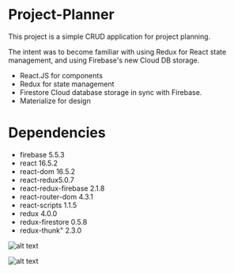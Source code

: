 # Project-Planner

This project is a simple CRUD application for project planning.

The intent was to become familiar with using Redux for React state management, and using Firebase's new Cloud DB storage.

+ React.JS for components
+ Redux for state management
+ Firestore Cloud database storage in sync with Firebase.
+ Materialize for design


# Dependencies
- firebase 5.5.3
- react 16.5.2
- react-dom 16.5.2
- react-redux5.0.7
- react-redux-firebase 2.1.8
- react-router-dom 4.3.1
- react-scripts 1.1.5
- redux 4.0.0
- redux-firestore 0.5.8
- redux-thunk" 2.3.0


![alt text](https://sg.fiverrcdn.com/photos/103023642/original/6d7e0809333009b3d1f09cd0cb137033deabf0a1.jpg?1507812524 "React")

![alt text](https://9to5google.com/wp-content/uploads/sites/4/2016/05/firebase-e1534378181405.png?w=1600 "React")


